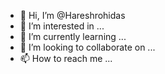 - 👋 Hi, I’m @Hareshrohidas
- 👀 I’m interested in ...
- 🌱 I’m currently learning ...
- 💞️ I’m looking to collaborate on ...
- 📫 How to reach me ...

<!---
Hareshrohidas/Hareshrohidas is a ✨ special ✨ repository because its `README.md` (this file) appears on your GitHub profile.
You can click the Preview link to take a look at your changes.
--->
